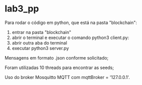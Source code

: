 # lab3_pp
Para rodar o código em python, que está na pasta "blockchain":
<ol>
  <li>entrar na pasta "blockchain"</li>
  <li>abrir o terminal e executar o comando python3 client.py:</li>
  <li>abrir outra aba do terminal</li>
  <li>executar python3 server.py </li>
</ol>

Mensagens em formato .json conforme solicitado;

Foram utilizadas 10 threads para encontrar as seeds;

Uso do broker Mosquitto MQTT com mqttBroker = '127.0.0.1'.

